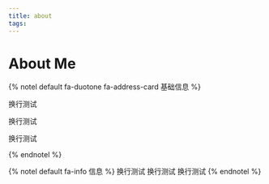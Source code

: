 ```yaml
---
title: about
tags:
---
```



# About Me

{% notel default fa-duotone fa-address-card 基础信息 %}

换行测试

换行测试

换行测试

{% endnotel %}



{% notel default fa-info 信息 %}
换行测试
换行测试
换行测试
{% endnotel %}